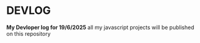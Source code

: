 # DEVLOG

**My Devloper log for 19/6/2025**
all my javascript projects will be published on this repository

